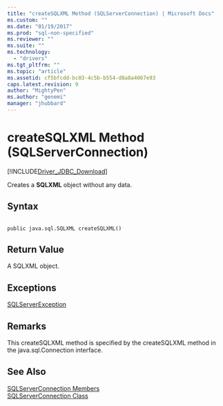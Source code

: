 ```yaml
---
title: "createSQLXML Method (SQLServerConnection) | Microsoft Docs"
ms.custom: ""
ms.date: "01/19/2017"
ms.prod: "sql-non-specified"
ms.reviewer: ""
ms.suite: ""
ms.technology: 
  - "drivers"
ms.tgt_pltfrm: ""
ms.topic: "article"
ms.assetid: cf5bfcdd-bc03-4c5b-b554-d8a8a4067e93
caps.latest.revision: 9
author: "MightyPen"
ms.author: "genemi"
manager: "jhubbard"
---
```

# createSQLXML Method (SQLServerConnection)
[!INCLUDE[Driver_JDBC_Download](../../../includes/driver_jdbc_download.md)]

  Creates a **SQLXML** object without any data.  
  
## Syntax  
  
```  
  
public java.sql.SQLXML createSQLXML()  
```  
  
## Return Value  
 A SQLXML object.  
  
## Exceptions  
 [SQLServerException](../../../connect/jdbc/reference/sqlserverexception-class.md)  
  
## Remarks  
 This createSQLXML method is specified by the createSQLXML method in the java.sql.Connection interface.  
  
## See Also  
 [SQLServerConnection Members](../../../connect/jdbc/reference/sqlserverconnection-members.md)   
 [SQLServerConnection Class](../../../connect/jdbc/reference/sqlserverconnection-class.md)  
  
  